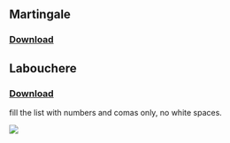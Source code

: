 ## Martingale
### [Download](https://github.com/binary-ex-machina/binary.com-bot/blob/master/utils/martingale/exmachina.martingale.xml) 



## Labouchere
### [Download](https://github.com/binary-ex-machina/binary.com-bot/blob/master/utils/martingale/exmachina.martingale.xml) 
fill the list with numbers and comas only, no white spaces.

![](https://github.com/binary-ex-machina/binary.com-bot/blob/master/utils/labouchere/labouchere.png)